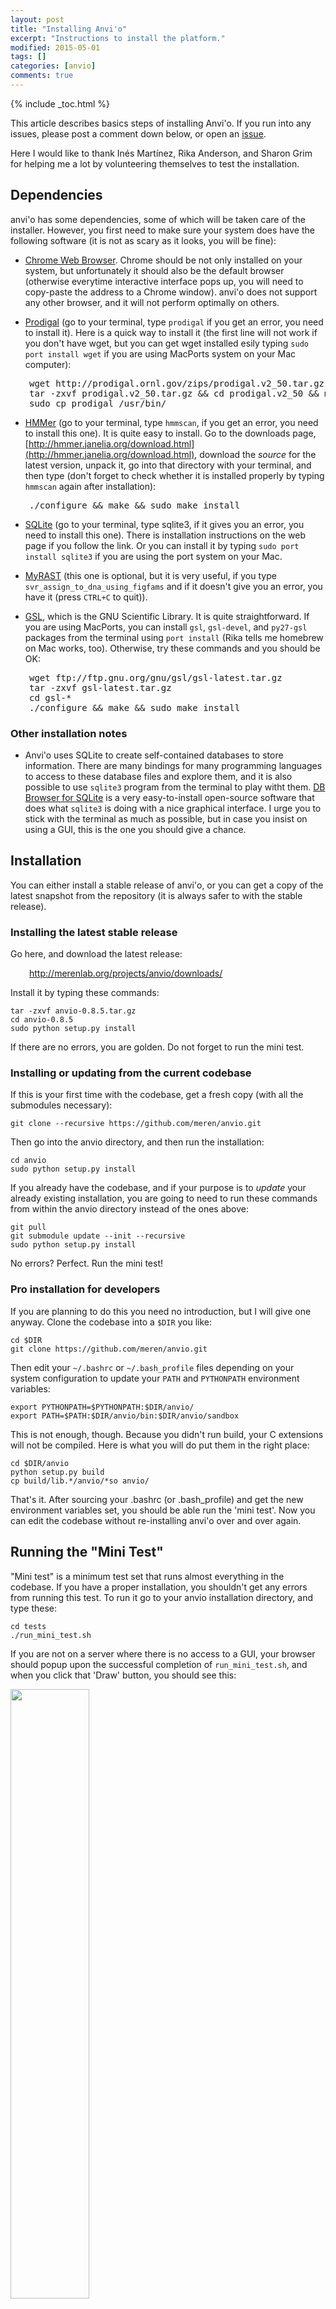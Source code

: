 ```yaml
---
layout: post
title: "Installing Anvi'o"
excerpt: "Instructions to install the platform."
modified: 2015-05-01 
tags: []
categories: [anvio]
comments: true
---
```


{% include _toc.html %}

This article describes basics steps of installing Anvi'o. If you run into any issues, please post a comment down below, or open an <a href="https://github.com/meren/anvio/issues">issue</a>.

Here I would like to thank Inés Martínez, Rika Anderson, and Sharon Grim for helping me a lot by volunteering themselves to test the installation.

## Dependencies

anvi'o has some dependencies, some of which will be taken care of the installer. However, you first need to make sure your system does have the following software (it is not as scary as it looks, you will be fine):

* [Chrome Web Browser](https://www.google.com/chrome/browser/desktop/). Chrome should be not only installed on your system, but unfortunately it should also be the default browser (otherwise everytime interactive interface pops up, you will need to copy-paste the address to a Chrome window). anvi'o does not support any other browser, and it will not perform optimally on others.

* [Prodigal](http://prodigal.ornl.gov/) (go to your terminal, type `prodigal` if you get an error, you need to install it). Here is a quick way to install it (the first line will not work if you don't have wget, but you can get wget installed esily typing `sudo port install wget` if you are using MacPorts system on your Mac computer):

<div style="padding-left:30px">
<pre>
wget http://prodigal.ornl.gov/zips/prodigal.v2_50.tar.gz
tar -zxvf prodigal.v2_50.tar.gz && cd prodigal.v2_50 && make
sudo cp prodigal /usr/bin/
</pre>
</div>

* [HMMer](http://hmmer.janelia.org/) (go to your terminal, type `hmmscan`, if you get an error, you need to install this one). It is quite easy to install. Go to the downloads page, [http://hmmer.janelia.org/download.html](http://hmmer.janelia.org/download.html), download the *source* for the latest version, unpack it, go into that directory with your terminal, and then type (don't forget to check whether it is installed properly by typing `hmmscan` again after installation):

<div style="padding-left:30px">
<pre>
./configure && make && sudo make install
</pre>
</div>



* [SQLite](http://www.tutorialspoint.com/sqlite/sqlite_installation.htm) (go to your terminal, type sqlite3, if it gives you an error, you need to install this one). There is installation instructions on the web page if you follow the link. Or you can install it by typing `sudo port install sqlite3` if you are using the port system on your Mac.

* [MyRAST](http://blog.theseed.org/servers/) (this one is optional, but it is very useful, if you type `svr_assign_to_dna_using_figfams` and if it doesn't give you an error, you have it (press `CTRL+C` to quit)).

* [GSL](http://www.gnu.org/software/gsl/), which is the GNU Scientific Library. It is quite straightforward. If you are using MacPorts, you can install `gsl`, `gsl-devel`, and `py27-gsl` packages from the terminal using `port install` (Rika tells me homebrew on Mac works, too). Otherwise, try these commands and you should be OK:

<div style="padding-left:30px">
<pre>
wget ftp://ftp.gnu.org/gnu/gsl/gsl-latest.tar.gz
tar -zxvf gsl-latest.tar.gz
cd gsl-*
./configure && make && sudo make install
</pre>
</div>

### Other installation notes

* Anvi'o uses SQLite to create self-contained databases to store information. There are many bindings for many programming languages to access to these database files and explore them, and it is also possible to use `sqlite3` program from the terminal to play witht them. [DB Browser for SQLite](http://sqlitebrowser.org/) is a very easy-to-install open-source software that does what `sqlite3` is doing with a nice graphical interface. I urge you to stick with the terminal as much as possible, but in case you insist on using a GUI, this is the one you should give a chance.

## Installation

You can either install a stable release of anvi'o, or you can get a copy of the latest snapshot from the repository (it is always safer to with the stable release).

### Installing the latest stable release

Go here, and download the latest release:

<p style="padding-left: 30px"><a href="http://merenlab.org/projects/anvio/downloads/" target="_blank">http://merenlab.org/projects/anvio/downloads/</a></p>

Install it by typing these commands:

    tar -zxvf anvio-0.8.5.tar.gz
    cd anvio-0.8.5
    sudo python setup.py install

If there are no errors, you are golden. Do not forget to run the mini test.


### Installing or updating from the current codebase

If this is your first time with the codebase, get a fresh copy (with all the submodules necessary):

    git clone --recursive https://github.com/meren/anvio.git

Then go into the anvio directory, and then run the installation:

    cd anvio
    sudo python setup.py install

If you already have the codebase, and if your purpose is to _update_ your already existing installation, you are going to need to run these commands from within the anvio directory instead of the ones above:

    git pull
    git submodule update --init --recursive
    sudo python setup.py install

No errors? Perfect. Run the mini test!

### Pro installation for developers

If you are planning to do this you need no introduction, but I will give one anyway. Clone the codebase into a `$DIR` you like:


    cd $DIR
    git clone https://github.com/meren/anvio.git

Then edit your `~/.bashrc` or `~/.bash_profile` files depending on your system configuration to update your `PATH` and `PYTHONPATH` environment variables:

    export PYTHONPATH=$PYTHONPATH:$DIR/anvio/
    export PATH=$PATH:$DIR/anvio/bin:$DIR/anvio/sandbox

This is not enough, though. Because you didn't run build, your C extensions will not be compiled. Here is what you will do put them in the right place:

    cd $DIR/anvio
    python setup.py build
    cp build/lib.*/anvio/*so anvio/

That's it. After sourcing your .bashrc (or .bash_profile) and get the new environment variables set, you should be able run the 'mini test'. Now you can edit the codebase without re-installing anvi'o over and over again.

## Running the "Mini Test"

"Mini test" is a minimum test set that runs almost everything in the codebase. If you have a proper installation, you shouldn't get any errors from running this test. To run it go to your anvio installation directory, and type these:

    cd tests
    ./run_mini_test.sh

If you are not on a server where there is no access to a GUI, your browser should popup upon the successful completion of `run_mini_test.sh`, and when you click that 'Draw' button, you should see this:

<div class="centerimg">
<a href="{{ site.url }}/images/anvio/misc/mini-test-screenshot.png"><img src="{{ site.url }}/images/anvio/misc/mini-test-screenshot.png" width="50%" /></a>
</div>

All fine? Perfect!

